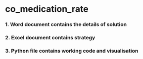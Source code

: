 # co_medication_rate
### 1. Word document contains the details of solution
### 2. Excel document contains strategy
### 3. Python file contains working code and visualisation
